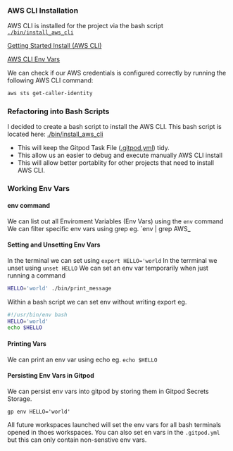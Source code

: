 ### AWS CLI Installation

AWS CLI is installed for the project via the bash script [`./bin/install_aws_cli`](./bin/install_aws_cli)

[Getting Started Install (AWS CLI)](https://docs.aws.amazon.com/cli/latest/userguide/getting-started-install.html)

[AWS CLI Env Vars](https://docs.aws.amazon.com/cli/latest/userguide/cli-configure-envvars.html)

We can check if our AWS credentials is configured correctly by running the following AWS CLI command:
```sh
aws sts get-caller-identity
```

### Refactoring into Bash Scripts
I decided to create a bash script to install the AWS CLI.
This bash script is located here: [./bin/install_aws_cli](./bin/install_aws_cli)
- This will keep the Gitpod Task File ([.gitpod.yml](.gitpod.yml)) tidy.
- This allow us an easier to debug and execute manually AWS CLI install
- This will allow better portablity for other projects that need to install AWS CLI.


### Working Env Vars
#### env command
We can list out all Enviroment Variables (Env Vars) using the `env` command
We can filter specific env vars using grep eg. `env | grep AWS_
#### Setting and Unsetting Env Vars
In the terminal we can set using `export HELLO='world`
In the terrminal we unset using `unset HELLO`
We can set an env var temporarily when just running a command
```sh
HELLO='world' ./bin/print_message
```
Within a bash script we can set env without writing export eg.
```sh
#!/usr/bin/env bash
HELLO='world'
echo $HELLO
```
#### Printing Vars
We can print an env var using echo eg. `echo $HELLO`
#### Persisting Env Vars in Gitpod
We can persist env vars into gitpod by storing them in Gitpod Secrets Storage.
```
gp env HELLO='world'
```
All future workspaces launched will set the env vars for all bash terminals opened in thoes workspaces.
You can also set en vars in the `.gitpod.yml` but this can only contain non-senstive env vars.